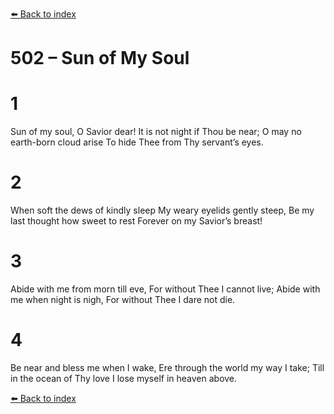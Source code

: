 [⬅️ Back to index](../README.md)

# 502 – Sun of My Soul


# 1
Sun of my soul, O Savior dear!
It is not night if Thou be near;
O may no earth-born cloud arise
To hide Thee from Thy servant’s eyes.

# 2
When soft the dews of kindly sleep
My weary eyelids gently steep,
Be my last thought how sweet to rest
Forever on my Savior’s breast!

# 3
Abide with me from morn till eve,
For without Thee I cannot live;
Abide with me when night is nigh,
For without Thee I dare not die.

# 4
Be near and bless me when I wake,
Ere through the world my way I take;
Till in the ocean of Thy love
I lose myself in heaven above.

[⬅️ Back to index](../README.md)
